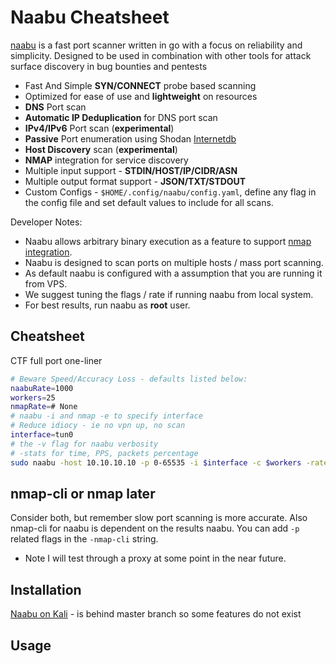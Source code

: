 # Naabu Cheatsheet

[naabu](https://github.com/projectdiscovery/naabu) is a fast port scanner written in go with a focus on reliability and simplicity. Designed to be used in combination with other tools for attack surface discovery in bug bounties and pentests

-   Fast And Simple **SYN/CONNECT** probe based scanning
-   Optimized for ease of use and **lightweight** on resources
-   **DNS** Port scan
-   **Automatic IP Deduplication** for DNS port scan
-   **IPv4/IPv6** Port scan (**experimental**)
-   **Passive** Port enumeration using Shodan [Internetdb](https://internetdb.shodan.io)
-   **Host Discovery** scan (**experimental**)
-   **NMAP** integration for service discovery
-   Multiple input support - **STDIN/HOST/IP/CIDR/ASN**
-   Multiple output format support - **JSON/TXT/STDOUT**
-   Custom Configs -  `$HOME/.config/naabu/config.yaml`, define any flag in the config file and set default values to include for all scans.

Developer Notes:
-   Naabu allows arbitrary binary execution as a feature to support [nmap integration](https://github.com/projectdiscovery/naabu#nmap-integration).
-   Naabu is designed to scan ports on multiple hosts / mass port scanning.
-   As default naabu is configured with a assumption that you are running it from VPS.
-   We suggest tuning the flags / rate if running naabu from local system.
-   For best results, run naabu as **root** user. 



## Cheatsheet

CTF full port one-liner
```bash
# Beware Speed/Accuracy Loss - defaults listed below:
naabuRate=1000
workers=25
nmapRate=# None
# naabu -i and nmap -e to specify interface
# Reduce idiocy - ie no vpn up, no scan
interface=tun0
# the -v flag for naabu verbosity
# -stats for time, PPS, packets percentage 
sudo naabu -host 10.10.10.10 -p 0-65535 -i $interface -c $workers -rate $naabuRate -nc -o naabu/10-10-10-10-allports -stats -v -nmap-cli 'nmap -sV -sC --min-rate $nmapRate -e $interface -oN nmap/from-naabu-some-ports-sc-sv'
```


## nmap-cli or nmap later

Consider both, but remember slow port scanning is more accurate. Also nmap-cli for naabu is dependent on the results naabu. You can add `-p` related flags in the `-nmap-cli` string.

- Note I will test through a proxy at some point in the near future. 


## Installation

[Naabu on Kali](https://www.kali.org/tools/naabu/) - is behind master branch so some features do not exist

## Usage

```bash

```